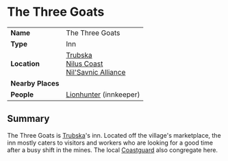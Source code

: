 # The Three Goats

|||
| --- | --- |
| **Name** | The Three Goats | place.4
| **Type** | Inn |
| **Location** | [Trubska](../../villages/trubska.md)<br>[Nilus Coast](../../../civilisations/nilsavnic-alliance/states/nilus-coast.md)<br>[Nil'Savnic Alliance](../../../civilisations/nilsavnic-alliance/nilsavnic-alliance.md) |
| **Nearby Places** | |
| **People** | [Lionhunter](../../../characters/lionhunter.md) (innkeeper) |

## Summary

The Three Goats is [Trubska](../../villages/trubska.md)'s inn. Located off the village's marketplace, the inn mostly caters to visitors and workers who are looking for a good time after a busy shift in the mines. The local [Coastguard](../../../organisations/coastguard.md) also congregate here.
